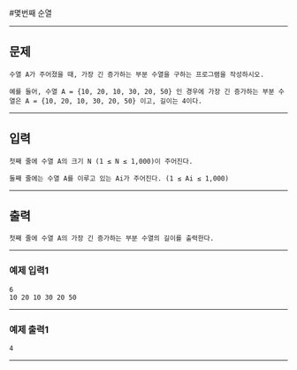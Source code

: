 #몇번째 순열

------------
## 문제

```
수열 A가 주어졌을 때, 가장 긴 증가하는 부분 수열을 구하는 프로그램을 작성하시오.

예를 들어, 수열 A = {10, 20, 10, 30, 20, 50} 인 경우에 가장 긴 증가하는 부분 수열은 A = {10, 20, 10, 30, 20, 50} 이고, 길이는 4이다.
```
------------
## 입력
```
첫째 줄에 수열 A의 크기 N (1 ≤ N ≤ 1,000)이 주어진다.

둘째 줄에는 수열 A를 이루고 있는 Ai가 주어진다. (1 ≤ Ai ≤ 1,000)
```
------------
## 출력
```
첫째 줄에 수열 A의 가장 긴 증가하는 부분 수열의 길이를 출력한다.
```
----------
### 예제 입력1

```
6
10 20 10 30 20 50
```
-------
### 예제 출력1
```
4
```
-----

